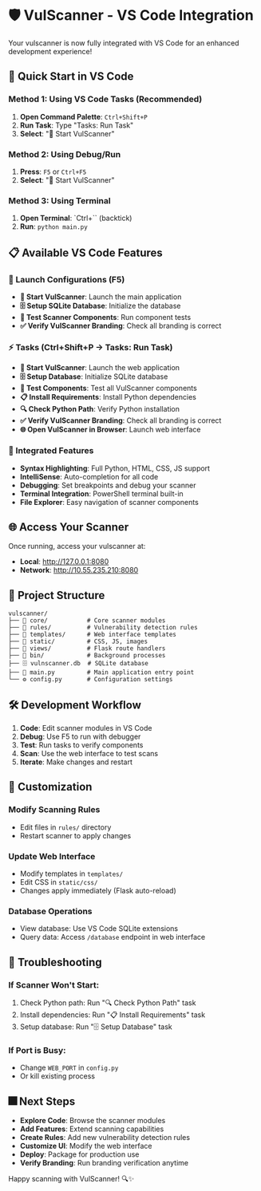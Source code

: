 # 🛡️ VulScanner - VS Code Integration

Your vulscanner is now fully integrated with VS Code for an enhanced development experience!

## 🚀 Quick Start in VS Code

### Method 1: Using VS Code Tasks (Recommended)
1. **Open Command Palette**: `Ctrl+Shift+P`
2. **Run Task**: Type "Tasks: Run Task"
3. **Select**: "🚀 Start VulScanner"

### Method 2: Using Debug/Run
1. **Press**: `F5` or `Ctrl+F5`
2. **Select**: "🚀 Start VulScanner"

### Method 3: Using Terminal
1. **Open Terminal**: `Ctrl+`` (backtick)
2. **Run**: `python main.py`

## 📋 Available VS Code Features

### 🎯 Launch Configurations (F5)
- **🚀 Start VulScanner**: Launch the main application
- **🗄️ Setup SQLite Database**: Initialize the database
- **🧪 Test Scanner Components**: Run component tests
- **✅ Verify VulScanner Branding**: Check all branding is correct

### ⚡ Tasks (Ctrl+Shift+P → Tasks: Run Task)
- **🚀 Start VulScanner**: Launch the web application
- **🗄️ Setup Database**: Initialize SQLite database
- **🧪 Test Components**: Test all VulScanner components
- **📋 Install Requirements**: Install Python dependencies
- **🔍 Check Python Path**: Verify Python installation
- **✅ Verify VulScanner Branding**: Check all branding is correct
- **🌐 Open VulScanner in Browser**: Launch web interface

### 🔧 Integrated Features
- **Syntax Highlighting**: Full Python, HTML, CSS, JS support
- **IntelliSense**: Auto-completion for all code
- **Debugging**: Set breakpoints and debug your scanner
- **Terminal Integration**: PowerShell terminal built-in
- **File Explorer**: Easy navigation of scanner components

## 🌐 Access Your Scanner

Once running, access your vulscanner at:
- **Local**: http://127.0.0.1:8080
- **Network**: http://10.55.235.210:8080

## 📁 Project Structure

```
vulscanner/
├── 📁 core/           # Core scanner modules
├── 📁 rules/          # Vulnerability detection rules  
├── 📁 templates/      # Web interface templates
├── 📁 static/         # CSS, JS, images
├── 📁 views/          # Flask route handlers
├── 📁 bin/            # Background processes
├── 🗄️ vulnscanner.db  # SQLite database
├── 🚀 main.py         # Main application entry point
└── ⚙️ config.py       # Configuration settings
```

## 🛠️ Development Workflow

1. **Code**: Edit scanner modules in VS Code
2. **Debug**: Use F5 to run with debugger
3. **Test**: Run tasks to verify components
4. **Scan**: Use the web interface to test scans
5. **Iterate**: Make changes and restart

## 🎨 Customization

### Modify Scanning Rules
- Edit files in `rules/` directory
- Restart scanner to apply changes

### Update Web Interface
- Modify templates in `templates/`
- Edit CSS in `static/css/`
- Changes apply immediately (Flask auto-reload)

### Database Operations
- View database: Use VS Code SQLite extensions
- Query data: Access `/database` endpoint in web interface

## 🚨 Troubleshooting

### If Scanner Won't Start:
1. Check Python path: Run "🔍 Check Python Path" task
2. Install dependencies: Run "📋 Install Requirements" task
3. Setup database: Run "🗄️ Setup Database" task

### If Port is Busy:
- Change `WEB_PORT` in `config.py`
- Or kill existing process

## 🎆 Next Steps

- **Explore Code**: Browse the scanner modules
- **Add Features**: Extend scanning capabilities
- **Create Rules**: Add new vulnerability detection rules
- **Customize UI**: Modify the web interface
- **Deploy**: Package for production use
- **Verify Branding**: Run branding verification anytime

Happy scanning with VulScanner! 🔍✨
